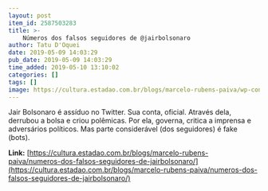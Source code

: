 ```yaml
---
layout: post
item_id: 2587503283
title: >-
    Números dos falsos seguidores de @jairbolsonaro
author: Tatu D'Oquei
date: 2019-05-09 14:03:29
pub_date: 2019-05-09 14:03:29
time_added: 2019-05-10 13:10:02
categories: []
tags: []
image: https://cultura.estadao.com.br/blogs/marcelo-rubens-paiva/wp-content/uploads/sites/111/2019/05/D52f6VsW4AAEc3d.jpg
---
```


Jair Bolsonaro é assíduo no Twitter. Sua conta, oficial. Através dela, derrubou a bolsa e criou polêmicas. Por ela, governa, critica a imprensa e adversários políticos. Mas parte considerável (dos seguidores) é fake (bots).

**Link:** [https://cultura.estadao.com.br/blogs/marcelo-rubens-paiva/numeros-dos-falsos-seguidores-de-jairbolsonaro/](https://cultura.estadao.com.br/blogs/marcelo-rubens-paiva/numeros-dos-falsos-seguidores-de-jairbolsonaro/)

